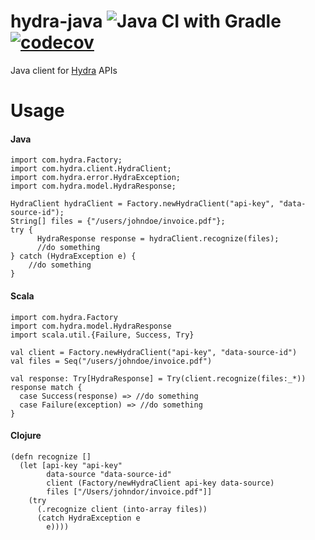 # hydra-java ![Java CI with Gradle](https://github.com/ashwinbhaskar/hydra-java/workflows/Java%20CI%20with%20Gradle/badge.svg)  [![codecov](https://codecov.io/gh/ashwinbhaskar/hydra-java/branch/master/graph/badge.svg)](https://codecov.io/gh/ashwinbhaskar/hydra-java)

Java client for [Hydra](https://siftrics.com/docs/hydra.html) APIs

# Usage

#### Java
```
import com.hydra.Factory;
import com.hydra.client.HydraClient;
import com.hydra.error.HydraException;
import com.hydra.model.HydraResponse;

HydraClient hydraClient = Factory.newHydraClient("api-key", "data-source-id");
String[] files = {"/users/johndoe/invoice.pdf"};
try {
      HydraResponse response = hydraClient.recognize(files);
      //do something
} catch (HydraException e) {
    //do something
}
```

#### Scala

```
import com.hydra.Factory
import com.hydra.model.HydraResponse
import scala.util.{Failure, Success, Try}

val client = Factory.newHydraClient("api-key", "data-source-id")
val files = Seq("/users/johndoe/invoice.pdf")

val response: Try[HydraResponse] = Try(client.recognize(files:_*))
response match {
  case Success(response) => //do something
  case Failure(exception) => //do something
}
```

#### Clojure

```
(defn recognize []
  (let [api-key "api-key"
        data-source "data-source-id"
        client (Factory/newHydraClient api-key data-source)
        files ["/Users/johndor/invoice.pdf"]]
    (try
      (.recognize client (into-array files))
      (catch HydraException e
        e))))
```
